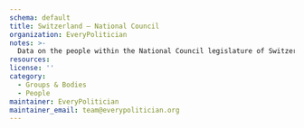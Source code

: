 ```yaml
---
schema: default
title: Switzerland — National Council
organization: EveryPolitician
notes: >-
  Data on the people within the National Council legislature of Switzerland.
resources:
license: ''
category:
  - Groups & Bodies
  - People
maintainer: EveryPolitician
maintainer_email: team@everypolitician.org
---
```


